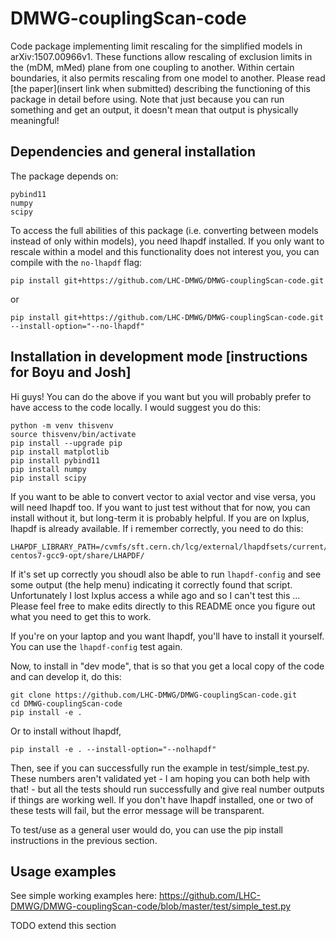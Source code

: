 # DMWG-couplingScan-code
Code package implementing limit rescaling for the simplified models in arXiv:1507.00966v1. These functions allow rescaling of exclusion limits in the (mDM, mMed) plane from one coupling to another. Within certain boundaries, it also permits rescaling from one model to another. Please read [the paper](insert link when submitted) describing the functioning of this package in detail before using. Note that just because you can run something and get an output, it doesn't mean that output is physically meaningful!

## Dependencies and general installation

The package depends on:

```
pybind11
numpy
scipy
```

To access the full abilities of this package (i.e. converting between models instead of only within models), you need lhapdf installed. If you only want to rescale within a model and this functionality does not interest you, you can compile with the `no-lhapdf` flag:

```
pip install git+https://github.com/LHC-DMWG/DMWG-couplingScan-code.git
```
or
```
pip install git+https://github.com/LHC-DMWG/DMWG-couplingScan-code.git --install-option="--no-lhapdf"
```


## Installation in development mode [instructions for Boyu and Josh]

Hi guys! You can do the above if you want but you will probably prefer to have access to the code locally. I would suggest you do this:

```
python -m venv thisvenv
source thisvenv/bin/activate
pip install --upgrade pip
pip install matplotlib
pip install pybind11
pip install numpy
pip install scipy
```

If you want to be able to convert vector to axial vector and vise versa, you will need lhapdf too. If you want to just test without that for now, you can install without it, but long-term it is probably helpful. If you are on lxplus, lhapdf is already available. If i remember correctly, you need to do this:
```
LHAPDF_LIBRARY_PATH=/cvmfs/sft.cern.ch/lcg/external/lhapdfsets/current/:/cvmfs/sft.cern.ch/lcg/releases/LCG_97python3/MCGenerators/lhapdf/6.2.3/x86_64-centos7-gcc9-opt/share/LHAPDF/
```
If it's set up correctly you shoudl also be able to run `lhapdf-config` and see some output (the help menu) indicating it correctly found that script. Unfortunately I lost lxplus access a while ago and so I can't test this ... Please feel free to make edits directly to this README once you figure out what you need to get this to work.

If you're on your laptop and you want lhapdf, you'll have to install it yourself. You can use the `lhapdf-config` test again.

Now, to install in "dev mode", that is so that you get a local copy of the code and can develop it, do this:

```
git clone https://github.com/LHC-DMWG/DMWG-couplingScan-code.git
cd DMWG-couplingScan-code
pip install -e .
```

Or to install without lhapdf,
```
pip install -e . --install-option="--nolhapdf"
```

Then, see if you can successfully run the example in test/simple_test.py. These numbers aren't validated yet - I am hoping you can both help with that! - but all the tests should run successfully and give real number outputs if things are working well. If you don't have lhapdf installed, one or two of these tests will fail, but the error message will be transparent.

To test/use as a general user would do, you can use the pip install instructions in the previous section. 

## Usage examples

See simple working examples here: https://github.com/LHC-DMWG/DMWG-couplingScan-code/blob/master/test/simple_test.py

TODO extend this section